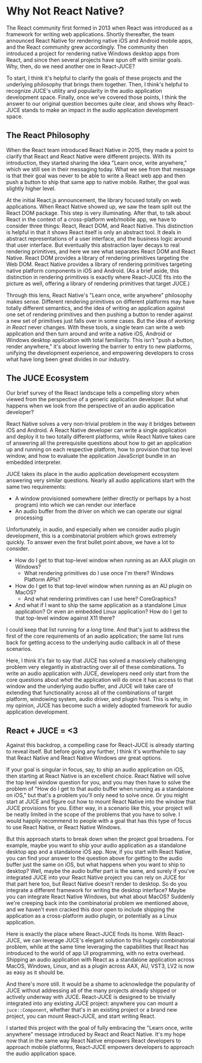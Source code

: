 # Why Not React Native?

The React community first formed in 2013 when React was introduced as a framework for writing web applications. Shortly thereafter, the team announced React Native for rendering native iOS and Android mobile apps, and the React community grew accordingly. The community then introduced a project for rendering native Windows desktop apps from React, and since then several projects have spun off with similar goals. Why, then, do we need another one in React-JUCE?

To start, I think it's helpful to clarify the goals of these projects and the underlying philosophy that brings them together. Then, I think's helpful to recognize JUCE's utility and popularity in the audio application development space. Finally, once we've covered those points, I think the answer to our original question becomes quite clear, and shows why React-JUCE stands to make an impact in the audio application development space.

## The React Philosophy

When the React team introduced React Native in 2015, they made a point to clarify that React and React Native were different projects. With its introduction, they started sharing the idea "Learn once, write anywhere," which we still see in their messaging today. What we see from that message is that their goal was never to be able to write a React web app and then push a button to ship that same app to native mobile. Rather, the goal was slightly higher level.

At the initial React.js announcement, the library focused totally on web applications. When React Native showed up, we saw the team split out the React DOM package. This step is very illuminating. After that, to talk about React in the context of a cross-platform web/mobile app, we have to consider three things: React, React DOM, and React Native. This distinction is helpful in that it shows React itself is only an abstract tool. It deals in abstract representations of a user interface, and the business logic around that user interface. But eventually this abstraction layer decays to real rendering primitives, and here we see what separates React DOM and React Native. React DOM provides a library of rendering primitives targeting the Web DOM. React Native provides a library of rendering primitives targeting native platform components in iOS and Android. (As a brief aside, this distinction in rendering primitives is exactly where React-JUCE fits into the picture as well, offering a library of rendering primitives that target JUCE.)

Through this lens, React Native's "Learn once, write anywhere" philosophy makes sense. Different rendering primitives on different platforms may have totally different semantics, and the idea of writing an application against one set of rendering primitives and then pushing a button to render against a new set of primitives just falls over in some cases. But the idea of _working in React_ never changes. With these tools, a single team can write a web application and then turn around and write a native iOS, Android or Windows desktop application with total familiarity. This isn't "push a button, render anywhere," it's about lowering the barrier to entry to new platforms, unifying the development experience, and empowering developers to cross what have long been great divides in our industry.

## The JUCE Ecosystem

Our brief survey of the React landscape tells a compelling story when viewed from the perspective of a generic application developer. But what happens when we look from the perspective of an audio application developer?

React Native solves a very non-trivial problem in the way it bridges between iOS and Android. A React Native developer can write a single application and deploy it to two totally different platforms, while React Native takes care of answering all the prerequisite questions about how to get an application up and running on each respective platform, how to provision that top level window, and how to evaluate the application JavaScript bundle in an embedded interpreter.

JUCE takes its place in the audio application development ecosystem answering very similar questions. Nearly all audio applications start with the same two requirements:

- A window provisioned somewhere (either directly or perhaps by a host program) into which we can render our interface
- An audio buffer from the driver on which we can operate our signal processing

Unfortunately, in audio, and especially when we consider audio plugin development, this is a combinatorial problem which grows extremely quickly. To answer even the first bullet point above, we have a lot to consider.

- How do I get to that top-level window when running as an AAX plugin on Windows?
  - What rendering primitives do I use once I'm there? Windows Platform APIs?
- How do I get to that top-level window when running as an AU plugin on MacOS?
  - And what rendering primitives can I use here? CoreGraphics?
- And what if I want to ship the same application as a standalone Linux application? Or even an embedded Linux application? How do I get to that top-level window against X11 there?

I could keep that list running for a _long_ time. And that's just to address the first of the core requirements of an audio application; the same list runs back for getting access to the underlying audio callback in all of these scenarios.

Here, I think it's fair to say that JUCE has solved a massively challenging problem very elegantly in abstracting over all of these combinations. To write an audio application with JUCE, developers need only start from the core questions about _what_ the application will do once it has access to that window and the underlying audio buffer, and JUCE will take care of extending that functionality across all of the combinations of target platform, windowing system, audio driver, and plugin host. This is why, in my opinion, JUCE has become such a widely adopted framework for audio application development.

## React + JUCE = <3

Against this backdrop, a compelling case for React-JUCE is already starting to reveal itself. But before going any further, I think it's worthwhile to say that React Native and React Native Windows _are_ great options.

If your goal is singular in focus, say, to ship an audio application on iOS, then starting at React Native is an excellent choice. React Native will solve the top level window question for you, and you may then have to solve the problem of "How do I get to that audio buffer when running as a standalone on iOS," but that's a problem you'll only need to solve once. Or you might start at JUCE and figure out how to mount React Native into the window that JUCE provisions for you. Either way, in a scenario like this, your project will be neatly limited in the scope of the problems that you have to solve. I would happily recommend to people with a goal that has this type of focus to use React Native, or React Native Windows.

But this approach starts to break down when the project goal broadens. For example, maybe you want to ship your audio application as a standalone desktop app and a standalone iOS app. Now, if you start with React Native, you can find your answer to the question above for getting to the audio buffer just the same on iOS, but what happens when you want to ship to desktop? Well, maybe the audio buffer part is the same, and surely if you've integrated JUCE into your React Native project you can rely on JUCE for that part here too, but React Native doesn't render to desktop. So do you integrate a different framework for writing the desktop interface? Maybe you can integrate React Native Windows, but what about MacOS? Suddenly we're creeping back into the combinatorial problem we mentioned above, and we haven't even cracked this door open to include shipping the application as a cross-platform audio plugin, or potentially as a Linux application.

Here is exactly the place where React-JUCE finds its home. With React-JUCE, we can leverage JUCE's elegant solution to this hugely combinatorial problem, while at the same time leveraging the capabilities that React has introduced to the world of app UI programming, with no extra overhead. Shipping an audio application with React as a standalone application across MacOS, Windows, Linux, and as a plugin across AAX, AU, VST3, LV2 is now as easy as it should be.

And there's more still. It would be a shame to acknowledge the popularity of JUCE without addressing all of the many projects already shipped or actively underway with JUCE. React-JUCE is designed to be trivially integrated into any existing JUCE project: anywhere you can mount a `juce::Component`, whether that's in an existing project or a brand new project, you can mount React-JUCE, and start writing React.

I started this project with the goal of fully embracing the "Learn once, write anywhere" message introduced by React and React Native. It's my hope now that in the same way React Native empowers React developers to approach mobile platforms, React-JUCE empowers developers to approach the audio application space.
